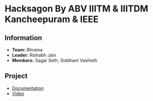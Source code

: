 # Hacksagon By ABV IIITM & IIITDM Kancheepuram & IEEE

## Information
- **Team:** Bhrama
- **Leader:** Rishabh Jain
- **Members:** Sagar Seth, Siddhant Vashisth

## Project
- [Documentation](https://drive.google.com/file/d/19jZLaffiHrFpmU3oI0h5rWShtFSRx0hA/view?usp=drive_link)
- [Video](https://drive.google.com/file/d/1aL2gmvFBCkGS8TIIM0x20n5yRPaCBvrq/view?usp=drive_link)
